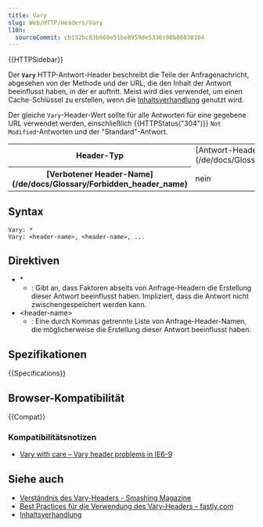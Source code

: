 ```yaml
---
title: Vary
slug: Web/HTTP/Headers/Vary
l10n:
  sourceCommit: cb132bc83b660e51be8959de5336c00b08030104
---
```


{{HTTPSidebar}}

Der **`Vary`** HTTP-Antwort-Header beschreibt die Teile der Anfragenachricht, abgesehen von der Methode und der URL, die den Inhalt der Antwort beeinflusst haben, in der er auftritt. Meist wird dies verwendet, um einen Cache-Schlüssel zu erstellen, wenn die [Inhaltsverhandlung](/de/docs/Web/HTTP/Content_negotiation) genutzt wird.

Der gleiche `Vary`-Header-Wert sollte für alle Antworten für eine gegebene URL verwendet werden, einschließlich {{HTTPStatus("304")}} `Not Modified`-Antworten und der "Standard"-Antwort.

<table class="properties">
  <tbody>
    <tr>
      <th scope="row">Header-Typ</th>
      <td>[Antwort-Header](/de/docs/Glossary/Response_header)</td>
    </tr>
    <tr>
      <th scope="row">[Verbotener Header-Name](/de/docs/Glossary/Forbidden_header_name)</th>
      <td>nein</td>
    </tr>
  </tbody>
</table>

## Syntax

```http
Vary: *
Vary: <header-name>, <header-name>, ...
```

## Direktiven

- \*
  - : Gibt an, dass Faktoren abseits von Anfrage-Headern die Erstellung dieser Antwort beeinflusst haben. Impliziert, dass die Antwort nicht zwischengespeichert werden kann.
- \<header-name>
  - : Eine durch Kommas getrennte Liste von Anfrage-Header-Namen, die möglicherweise die Erstellung dieser Antwort beeinflusst haben.

## Spezifikationen

{{Specifications}}

## Browser-Kompatibilität

{{Compat}}

### Kompatibilitätsnotizen

- [Vary with care – Vary header problems in IE6-9](https://learn.microsoft.com/en-us/archive/blogs/ieinternals/vary-with-care)

## Siehe auch

- [Verständnis des Vary-Headers - Smashing Magazine](https://www.smashingmagazine.com/2017/11/understanding-vary-header/)
- [Best Practices für die Verwendung des Vary-Headers – fastly.com](https://www.fastly.com/blog/best-practices-using-vary-header)
- [Inhaltsverhandlung](/de/docs/Web/HTTP/Content_negotiation)
